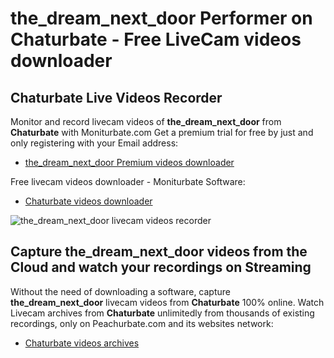 # the_dream_next_door Performer on Chaturbate - Free LiveCam videos downloader

## Chaturbate Live Videos Recorder

Monitor and record livecam videos of **the_dream_next_door** from **Chaturbate** with Moniturbate.com
Get a premium trial for free by just and only registering with your Email address:
* [the_dream_next_door Premium videos downloader](https://moniturbate.com/request-demo-licence-key.html)

Free livecam videos downloader - Moniturbate Software:
* [Chaturbate videos downloader](https://moniturbate.com/moniturbate-download-software.html)

![the_dream_next_door livecam videos recorder](https://peachurnet.com/templates/moniturbate-software.png)


## Capture the_dream_next_door videos from the Cloud and watch your recordings on Streaming

Without the need of downloading a software, capture **the_dream_next_door** livecam videos from **Chaturbate** 100% online.
Watch Livecam archives from **Chaturbate** unlimitedly from thousands of existing recordings, only on Peachurbate.com and its websites network:
* [Chaturbate videos archives](https://peachurnet.com/)